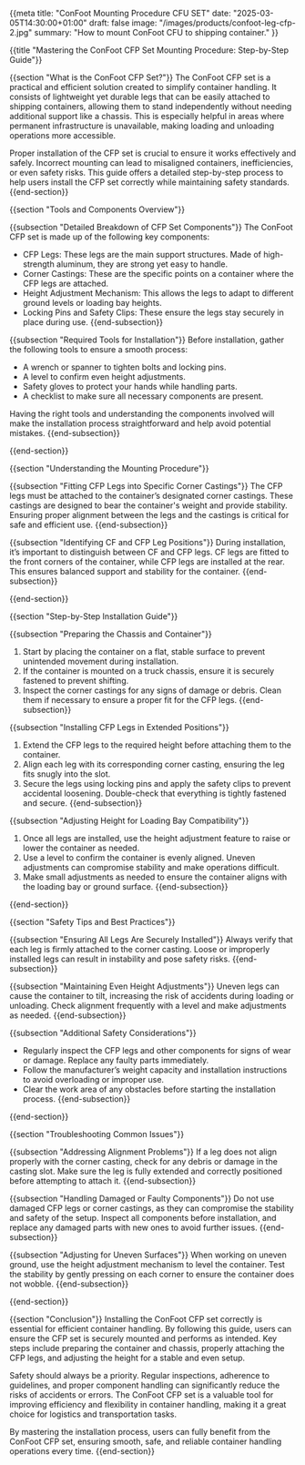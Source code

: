 {{meta
  title: "ConFoot Mounting Procedure CFU SET"
  date: "2025-03-05T14:30:00+01:00"
  draft: false
  image: "/images/products/confoot-leg-cfp-2.jpg"
  summary: "How to mount ConFoot CFU to shipping container."
}}

{{title "Mastering the ConFoot CFP Set Mounting Procedure: Step-by-Step Guide"}}

{{section "What is the ConFoot CFP Set?"}}
The ConFoot CFP set is a practical and efficient solution created to simplify container handling. It consists of lightweight yet durable legs that can be easily attached to shipping containers, allowing them to stand independently without needing additional support like a chassis. This is especially helpful in areas where permanent infrastructure is unavailable, making loading and unloading operations more accessible.

Proper installation of the CFP set is crucial to ensure it works effectively and safely. Incorrect mounting can lead to misaligned containers, inefficiencies, or even safety risks. This guide offers a detailed step-by-step process to help users install the CFP set correctly while maintaining safety standards.
{{end-section}}

{{section "Tools and Components Overview"}}

  {{subsection "Detailed Breakdown of CFP Set Components"}}
  The ConFoot CFP set is made up of the following key components:
  - CFP Legs: These legs are the main support structures. Made of high-strength aluminum, they are strong yet easy to handle.
  - Corner Castings: These are the specific points on a container where the CFP legs are attached.
  - Height Adjustment Mechanism: This allows the legs to adapt to different ground levels or loading bay heights.
  - Locking Pins and Safety Clips: These ensure the legs stay securely in place during use.
  {{end-subsection}}

  {{subsection "Required Tools for Installation"}}
  Before installation, gather the following tools to ensure a smooth process:
  - A wrench or spanner to tighten bolts and locking pins.
  - A level to confirm even height adjustments.
  - Safety gloves to protect your hands while handling parts.
  - A checklist to make sure all necessary components are present.

  Having the right tools and understanding the components involved will make the installation process straightforward and help avoid potential mistakes.
  {{end-subsection}}

{{end-section}}

{{section "Understanding the Mounting Procedure"}}

  {{subsection "Fitting CFP Legs into Specific Corner Castings"}}
  The CFP legs must be attached to the container’s designated corner castings. These castings are designed to bear the container's weight and provide stability. Ensuring proper alignment between the legs and the castings is critical for safe and efficient use.
  {{end-subsection}}

  {{subsection "Identifying CF and CFP Leg Positions"}}
  During installation, it’s important to distinguish between CF and CFP legs. CF legs are fitted to the front corners of the container, while CFP legs are installed at the rear. This ensures balanced support and stability for the container.
  {{end-subsection}}

{{end-section}}

{{section "Step-by-Step Installation Guide"}}

  {{subsection "Preparing the Chassis and Container"}}
  1. Start by placing the container on a flat, stable surface to prevent unintended movement during installation.
  2. If the container is mounted on a truck chassis, ensure it is securely fastened to prevent shifting.
  3. Inspect the corner castings for any signs of damage or debris. Clean them if necessary to ensure a proper fit for the CFP legs.
  {{end-subsection}}

  {{subsection "Installing CFP Legs in Extended Positions"}}
  1. Extend the CFP legs to the required height before attaching them to the container.
  2. Align each leg with its corresponding corner casting, ensuring the leg fits snugly into the slot.
  3. Secure the legs using locking pins and apply the safety clips to prevent accidental loosening. Double-check that everything is tightly fastened and secure.
  {{end-subsection}}

  {{subsection "Adjusting Height for Loading Bay Compatibility"}}
  1. Once all legs are installed, use the height adjustment feature to raise or lower the container as needed.
  2. Use a level to confirm the container is evenly aligned. Uneven adjustments can compromise stability and make operations difficult.
  3. Make small adjustments as needed to ensure the container aligns with the loading bay or ground surface.
  {{end-subsection}}

{{end-section}}

{{section "Safety Tips and Best Practices"}}

  {{subsection "Ensuring All Legs Are Securely Installed"}}
  Always verify that each leg is firmly attached to the corner casting. Loose or improperly installed legs can result in instability and pose safety risks.
  {{end-subsection}}

  {{subsection "Maintaining Even Height Adjustments"}}
  Uneven legs can cause the container to tilt, increasing the risk of accidents during loading or unloading. Check alignment frequently with a level and make adjustments as needed.
  {{end-subsection}}

  {{subsection "Additional Safety Considerations"}}
  - Regularly inspect the CFP legs and other components for signs of wear or damage. Replace any faulty parts immediately.
  - Follow the manufacturer’s weight capacity and installation instructions to avoid overloading or improper use.
  - Clear the work area of any obstacles before starting the installation process.
  {{end-subsection}}

{{end-section}}

{{section "Troubleshooting Common Issues"}}

  {{subsection "Addressing Alignment Problems"}}
  If a leg does not align properly with the corner casting, check for any debris or damage in the casting slot. Make sure the leg is fully extended and correctly positioned before attempting to attach it.
  {{end-subsection}}

  {{subsection "Handling Damaged or Faulty Components"}}
  Do not use damaged CFP legs or corner castings, as they can compromise the stability and safety of the setup. Inspect all components before installation, and replace any damaged parts with new ones to avoid further issues.
  {{end-subsection}}

  {{subsection "Adjusting for Uneven Surfaces"}}
  When working on uneven ground, use the height adjustment mechanism to level the container. Test the stability by gently pressing on each corner to ensure the container does not wobble.
  {{end-subsection}}

{{end-section}}

{{section "Conclusion"}}
Installing the ConFoot CFP set correctly is essential for efficient container handling. By following this guide, users can ensure the CFP set is securely mounted and performs as intended. Key steps include preparing the container and chassis, properly attaching the CFP legs, and adjusting the height for a stable and even setup.

Safety should always be a priority. Regular inspections, adherence to guidelines, and proper component handling can significantly reduce the risks of accidents or errors. The ConFoot CFP set is a valuable tool for improving efficiency and flexibility in container handling, making it a great choice for logistics and transportation tasks.

By mastering the installation process, users can fully benefit from the ConFoot CFP set, ensuring smooth, safe, and reliable container handling operations every time.
{{end-section}}